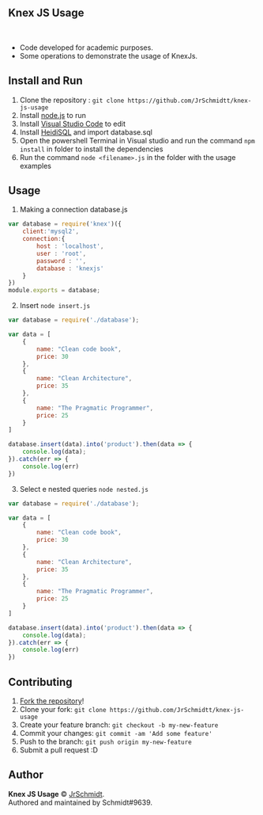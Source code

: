 ## **Knex JS Usage**

<div align="center">
    <a href="#"><img src="http://knexjs.org/knex-logo.png" alt="" /></a>
</div><br>

* Code developed for academic purposes.
* Some operations to demonstrate the usage of KnexJs.

## Install and Run
1. Clone the repository : `git clone https://github.com/JrSchmidtt/knex-js-usage`
2. Install [node.js](https://nodejs.org/en/) to run 
3. Install [Visual Studio Code](https://code.visualstudio.com/) to edit 
4. Install [HeidiSQL](https://www.heidisql.com) and import database.sql
5. Open the powershell Terminal in Visual studio and run the command ``` npm install ``` in folder to install the dependencies
6. Run the command ```node <filename>.js``` in the folder with the usage examples

## Usage
1. Making a connection database.js

```javascript
var database = require('knex')({
    client:'mysql2',
    connection:{
        host : 'localhost',
        user : 'root',
        password : '',
        database : 'knexjs'
    }
})
module.exports = database;
```

2. Insert ```node insert.js```
```javascript
var database = require('./database');

var data = [
    {
        name: "Clean code book",
        price: 30
    },
    {
        name: "Clean Architecture",
        price: 35
    },
    {
        name: "The Pragmatic Programmer",
        price: 25
    }
]

database.insert(data).into('product').then(data => {
    console.log(data);
}).catch(err => {
    console.log(err)
})
```

3. Select e nested queries ```node nested.js```
```javascript
var database = require('./database');

var data = [
    {
        name: "Clean code book",
        price: 30
    },
    {
        name: "Clean Architecture",
        price: 35
    },
    {
        name: "The Pragmatic Programmer",
        price: 25
    }
]

database.insert(data).into('product').then(data => {
    console.log(data);
}).catch(err => {
    console.log(err)
})
```



## Contributing

1. [Fork the repository](https://github.com/JrSchmidtt/knex-js-usage/fork)!
2. Clone your fork: `git clone https://github.com/JrSchmidtt/knex-js-usage`
3. Create your feature branch: `git checkout -b my-new-feature`
4. Commit your changes: `git commit -am 'Add some feature'`
5. Push to the branch: `git push origin my-new-feature`
6. Submit a pull request :D

## Author

**Knex JS Usage** © [JrSchmidt](https://github.com/JrSchmidtt).  
Authored and maintained by Schmidt#9639.


